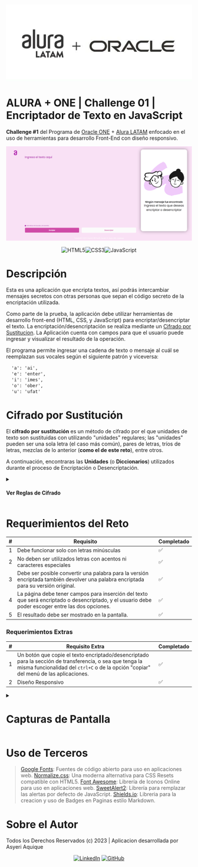 <div align="center">
<img src="https://raw.githubusercontent.com/asyeriQ/alura-challenge-encriptador/main/assets/alura-one-banner.jpg"/>
</div>

#  ALURA + ONE | Challenge 01 | Encriptador de Texto en JavaScript
**Challenge #1** del Programa de [Oracle ONE](https://www.oracle.com/mx/education/oracle-next-education/) + [Alura LATAM](https://www.aluracursos.com/) enfocado en el uso de herramientas para desarrollo Front-End con diseño responsivo.
<p align="center" >
     <img src="https://raw.githubusercontent.com/asyeriQ/alura-challenge-encriptador/main/assets/encriptador-desktop.png">
</p>
<div align="center">

![HTML5](https://img.shields.io/badge/html5-%23E34F26.svg?style=for-the-badge&logo=html5&logoColor=white)![CSS3](https://img.shields.io/badge/css3-%231572B6.svg?style=for-the-badge&logo=css3&logoColor=white)![JavaScript](https://img.shields.io/badge/javascript-%23323330.svg?style=for-the-badge&logo=javascript&logoColor=%23F7DF1E)

</div>


# Descripción
Esta es una aplicación que encripta textos, así podrás intercambiar mensajes secretos con otras personas que sepan el código secreto de la encriptación utilizada.

Como parte de la prueba, la aplicación debe utilizar herramientas de desarrollo front-end (HTML, CSS, y JavaScript) para encriptar/desencriptar el texto. La encriptación/desencriptación se realiza mediante un [Cifrado por Sustitucion](https://es.wikipedia.org/wiki/Cifrado_por_sustituci%C3%B3n). La Aplicación cuenta con campos para que el usuario puede ingresar y visualizar el resultado de la operación. 

El programa permite ingresar una cadena de texto o mensaje al cuál se reemplazan sus vocales según el siguiente patrón y viceversa:
```
  'a': 'ai',
  'e': 'enter',
  'i': 'imes',
  'o': 'ober',
  'u': 'ufat'
```

# Cifrado por Sustitución
El **cifrado por sustitución** es un método de cifrado por el que unidades de texto son sustituidas con utilizando "unidades" regulares; las "unidades" pueden ser una sola letra (el caso más común), pares de letras, tríos de letras, mezclas de lo anterior (**como el de este reto**), entre otros. 

A continuación, encontraras las **Unidades** (o **Diccionarios**) utilizados durante el proceso de Encriptación o Desencriptación.
<details>
<summary><h4>Ver Reglas de Cifrado</h4></summary>

###Llaves de Encriptación
| Unidad | Sustitución|
|--|--|
| e | enter |
| i | imes |
| a | ai |
| o | ober |
| u | ufat |

###Llaves de desencriptación
| Unidad | Sustitución|
|--|--|
| enter | e |
| imes | i |
| ai | a |
| ober | o |
| ufat | u |

</details>

# Requerimientos del Reto

| # | Requisito | Completado |
|--|--|--|
| 1 | Debe funcionar solo con letras minúsculas  | ✅ |
| 2 | No deben ser utilizados letras con acentos ni caracteres especiales | ✅ |
| 3 | Debe ser posible convertir una palabra para la versión encriptada también devolver una palabra encriptada para su versión original. | ✅ |
| 4 | La página debe tener campos para inserción del texto que será encriptado o desencriptado, y el usuario debe poder escoger entre las dos opciones. | ✅ |
| 5 | El resultado debe ser mostrado en la pantalla. | ✅ |

### Requerimientos Extras

| # | Requisito Extra | Completado |
|--|--|--|
| 1 | Un botón que copie el texto encriptado/desencriptado para la sección de transferencia, o sea que tenga la misma funcionalidad del  `ctrl+C`  o de la opción "copiar" del menú de las aplicaciones.  | ✅ |
| 2 | Diseño Responsivo | ✅ |

<details>
<summary><h1>Capturas de Pantalla</h1></summary>

## Desktop
<p align="center" >
     <img src="https://raw.githubusercontent.com/asyeriQ/alura-challenge-encriptador/main/assets/encriptador-desktop.png" />
 </p>

## Moviles
<p align="center" >
     <img src="https://raw.githubusercontent.com/asyeriQ/alura-challenge-encriptador/main/assets/encriptador-mobile.png" />
</p>

## Tablets
<p align="center" >
     <img src="https://raw.githubusercontent.com/asyeriQ/alura-challenge-encriptador/main/assets/encriptador-tablet.png" />
</p>

## Pop-ups de Error
<p align="center" >
     <img src="https://raw.githubusercontent.com/asyeriQ/alura-challenge-encriptador/main/assets/encriptador-error-01.png" />
</p>
<p align="center" >
     <img src="https://raw.githubusercontent.com/asyeriQ/alura-challenge-encriptador/main/assets/encriptador-error-02.png" />
</p>

</details>

# Uso de Terceros
>  [Google Fonts](https://fonts.google.com/): Fuentes de código abierto para uso en aplicaciones web.
>  [Normalize.css](https://github.com/necolas/normalize.css/): Una moderna alternativa para CSS Resets compatible con HTML5.
>  [Font Awesome](https://fontawesome.com/): Librería de Iconos Online para uso en aplicaciones web.
>  [SweetAlert2](https://sweetalert2.github.io/): Librería para remplazar las alertas por defecto de JavaScript.
>  [Shields.io](https://shields.io/): Libreria para la creacion y uso de Badges en Paginas estilo Markdown.

# Sobre el Autor

Todos los Derechos Reservados (c) 2023 | Aplicacion desarrollada por Asyeri Aquique

<div align="center">

[![LinkedIn](https://img.shields.io/badge/linkedin-%230077B5.svg?style=for-the-badge&logo=linkedin&logoColor=white)](https://www.linkedin.com/in/asyeri-aquique/) [ 
![GitHub](https://img.shields.io/badge/github-%23121011.svg?style=for-the-badge&logo=github&logoColor=white)](https://github.com/asyeriQ)

</div>